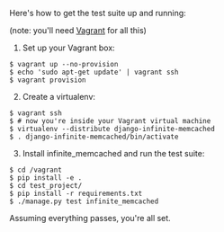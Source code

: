 Here's how to get the test suite up and running:

(note: you'll need [Vagrant](http://vagrantup.com/) for all this)

1) Set up your Vagrant box:

```shell
$ vagrant up --no-provision
$ echo 'sudo apt-get update' | vagrant ssh
$ vagrant provision
```

2) Create a virtualenv:

```shell
$ vagrant ssh
$ # now you're inside your Vagrant virtual machine
$ virtualenv --distribute django-infinite-memcached
$ . django-infinite-memcached/bin/activate
```

3) Install infinite_memcached and run the test suite:

```shell
$ cd /vagrant
$ pip install -e .
$ cd test_project/
$ pip install -r requirements.txt
$ ./manage.py test infinite_memcached
```

Assuming everything passes, you're all set.
